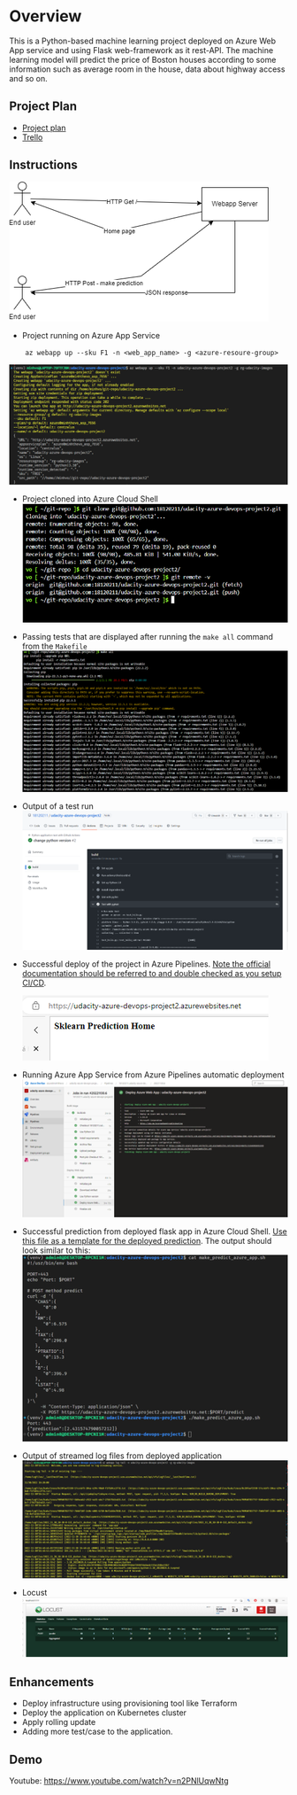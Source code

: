 # Overview
This is a Python-based machine learning project deployed on Azure Web App service and using Flask web-framework as it rest-API. The machine learning model will predict the price of Boston houses according to some information such as average room in the house, data about highway access and so on.

## Project Plan
- [Project plan](https://docs.google.com/spreadsheets/d/1lS0_nD0a2gimpy0jQcHxFSqQ9Rm3pjqQlrCMkl8MxZY/edit?usp=sharing)
- [Trello](https://trello.com/invite/b/tJXvs7Jm/ATTId37511caf76a188e3e1ba8704824dee5C3B3ADE2/udacity-azure-devops-project2)

## Instructions

![diagram](images/udacity-azure-devops-project2.drawio.png)



* Project running on Azure App Service
```
    az webapp up --sku F1 -n <web_app_name> -g <azure-resoure-group>
```
![diagram](images/azure-webapp-deploy.PNG)


* Project cloned into Azure Cloud Shell
![diagram](images/repo-cloudshell.PNG)


* Passing tests that are displayed after running the `make all` command from the `Makefile`
![diagram](images/make-all-passed.PNG)


* Output of a test run
![diagram](images/github-acction-passed.PNG)

* Successful deploy of the project in Azure Pipelines.  [Note the official documentation should be referred to and double checked as you setup CI/CD](https://docs.microsoft.com/en-us/azure/devops/pipelines/ecosystems/python-webapp?view=azure-devops).

    ![diagram](images/azure-webapp.PNG)

* Running Azure App Service from Azure Pipelines automatic deployment
![diagram](images/azure-pipeline.PNG)

* Successful prediction from deployed flask app in Azure Cloud Shell.  [Use this file as a template for the deployed prediction](https://github.com/udacity/nd082-Azure-Cloud-DevOps-Starter-Code/blob/master/C2-AgileDevelopmentwithAzure/project/starter_files/flask-sklearn/make_predict_azure_app.sh).
The output should look similar to this:
![diagram](images/make-predict-azure.PNG)

* Output of streamed log files from deployed application
![diagram](images/webapp-log.PNG)

* Locust
![diagram](images/locust.PNG)



## Enhancements
- Deploy infrastructure using provisioning tool like Terraform
- Deploy the application on Kubernetes cluster
- Apply rolling update 
- Adding more test/case to the application.


## Demo 
Youtube: https://www.youtube.com/watch?v=n2PNlUqwNtg